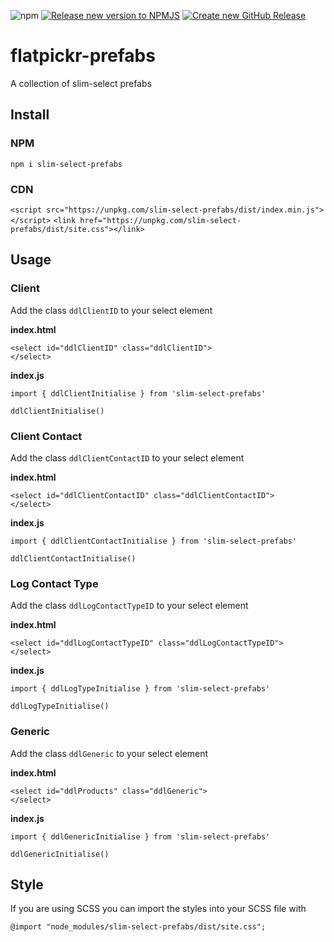 ![npm](https://img.shields.io/npm/v/slim-select-prefabs)
[![Release new version to NPMJS](https://github.com/kylescudder/slim-select-prefabs/actions/workflows/publish.yml/badge.svg)](https://github.com/kylescudder/slim-select-prefabs/actions/workflows/publish.yml)
[![Create new GitHub Release](https://github.com/kylescudder/slim-select-prefabs/actions/workflows/github_release.yml/badge.svg)](https://github.com/kylescudder/slim-select-prefabs/actions/workflows/github_release.yml)

# flatpickr-prefabs
A collection of slim-select prefabs

## Install
### NPM
`npm i slim-select-prefabs`
### CDN
`<script src="https://unpkg.com/slim-select-prefabs/dist/index.min.js"></script>`
`<link href="https://unpkg.com/slim-select-prefabs/dist/site.css"></link>`

## Usage
### Client
Add the class `ddlClientID` to your select element

**index.html**
```
<select id="ddlClientID" class="ddlClientID">
</select>
```
**index.js**
```
import { ddlClientInitialise } from 'slim-select-prefabs'

ddlClientInitialise()
```

### Client Contact
Add the class `ddlClientContactID` to your select element

**index.html**
```
<select id="ddlClientContactID" class="ddlClientContactID">
</select>
```
**index.js**
```
import { ddlClientContactInitialise } from 'slim-select-prefabs'

ddlClientContactInitialise()
```

### Log Contact Type
Add the class `ddlLogContactTypeID` to your select element

**index.html**
```
<select id="ddlLogContactTypeID" class="ddlLogContactTypeID">
</select>
```
**index.js**
```
import { ddlLogTypeInitialise } from 'slim-select-prefabs'

ddlLogTypeInitialise()
```

### Generic
Add the class `ddlGeneric` to your select element

**index.html**
```
<select id="ddlProducts" class="ddlGeneric">
</select>
```
**index.js**
```
import { ddlGenericInitialise } from 'slim-select-prefabs'

ddlGenericInitialise()
```
## Style
If you are using SCSS you can import the styles into your SCSS file with
```
@import "node_modules/slim-select-prefabs/dist/site.css";

```